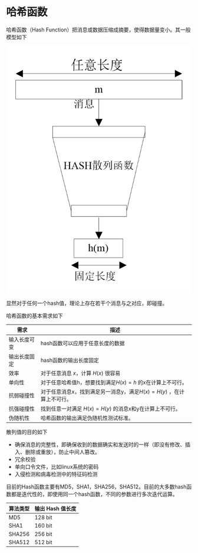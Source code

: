 # 哈希函数

哈希函数（Hash Function）把消息或数据压缩成摘要，使得数据量变小。其一般模型如下

![](./figure/hash.png)

显然对于任何一个hash值，理论上存在若干个消息与之对应，即碰撞。

哈希函数的基本需求如下

| 需求     | 描述                                       |
| ------ | ---------------------------------------- |
| 输入长度可变 | hash函数可以应用于任意长度的数据                       |
| 输出长度固定 | hash函数的输出长度固定                            |
| 效率     | 对于任意消息 $x$，计算 $H(x)$ 很容易                 |
| 单向性    | 对于任意哈希值h，想要找到满足$H(x)=h$ 的x在计算上不可行。       |
| 抗弱碰撞性  | 对于任意消息x，找到满足另一消息y，满足$H(x)=H(y)$ ，在计算上不可行。 |
| 抗强碰撞性  | 找到任意一对满足 $H(x)=H(y)$ 的消息x和y在计算上不可行。      |
| 伪随机性   | 哈希函数的输出满足伪随机性测试标准。                       |

散列值的目的如下

- 确保消息的完整性，即确保收到的数据确实和发送时的一样（即没有修改、插入、删除或重放），防止中间人篡改。
- 冗余校验
- 单向口令文件，比如linux系统的密码
- 入侵检测和病毒检测中的特征码检测

目前的Hash函数主要有MD5，SHA1，SHA256，SHA512。目前的大多数hash函数都是迭代性的，即使用同一个hash函数，不同的参数进行多次迭代运算。

| 算法类型   | 输出 Hash 值长度       |
| ------ | ----------------- |
| MD5    | 128 bit |
| SHA1   | 160 bit           |
| SHA256 | 256 bit           |
| SHA512 | 512 bit           |
